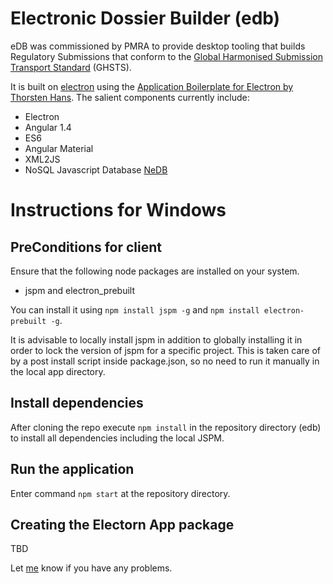# Electronic Dossier Builder (edb)
eDB was commissioned by PMRA to provide desktop tooling that builds Regulatory Submissions that conform to the [Global Harmonised Submission Transport Standard](http://www.oecd.org/chemicalsafety/submission-transport-standard/) (GHSTS).

It is built on [electron](https://github.com/atom/electron) using the [Application Boilerplate for Electron by Thorsten Hans](https://www.xplatform.rocks/2015/05/04/writing-an-electron-atom-shell-app-using-angular-and-es6/).  The salient components currently include:

 * Electron
 * Angular 1.4
 * ES6
 * Angular Material
 * XML2JS
 * NoSQL Javascript Database [NeDB](https://github.com/louischatriot/nedb)


# Instructions for Windows

## PreConditions for client

Ensure that the following node packages are installed on your system.

 * jspm and electron_prebuilt

You can install it using `npm install jspm -g` and `npm install electron-prebuilt -g`.

It is advisable to locally install jspm in addition to globally installing it in order to lock the version of jspm for a specific project. This is taken care of by a post install script inside package.json, so no need to run it manually in the local app directory.

## Install dependencies

After cloning the repo execute `npm install` in the repository directory (edb) to install all dependencies including the local JSPM.

## Run the application

Enter command `npm start` at the repository directory.

## Creating the Electorn App package

TBD

Let [me](https://github.com/jhaydt) know if you have any problems.
